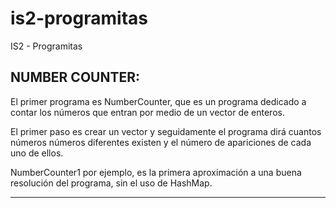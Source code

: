 is2-programitas
===============

IS2 - Programitas

NUMBER COUNTER:
---------------------------------------------------------------------------------------------------------------------------
El primer programa es NumberCounter, que es un programa dedicado a contar los números que entran por medio de un vector de 
enteros.

El primer paso es crear un vector y seguidamente el programa dirá cuantos números números diferentes existen y el número de
apariciones de cada uno de ellos.

NumberCounter1 por ejemplo, es la primera aproximación a una buena resolución del programa, sin el uso de HashMap.

--------------------------------------------------------------------------------------------------------------------------
